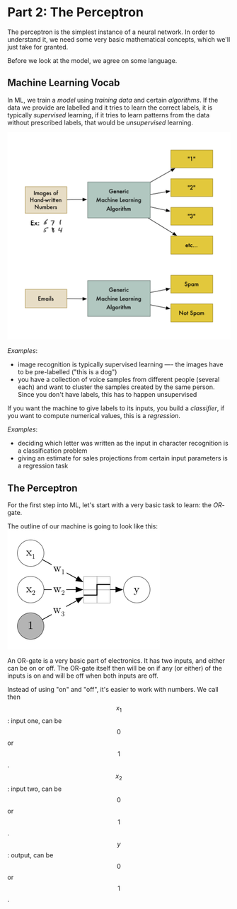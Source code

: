 Part 2: The Perceptron
==================

The perceptron is the simplest instance of a neural network. In order to understand it, we need some very basic mathematical concepts, which we'll just take for granted.

Before we look at the model, we agree on some language.

## Machine Learning Vocab

In ML, we train a _model_ using _training data_ and certain _algorithms_. If the data we provide are labelled and it tries to learn the correct labels, it is typically _supervised_ learning, if it tries to learn patterns from the data without prescribed labels, that would be _unsupervised_ learning.

![Schema](Schema.png)

*Examples*:

- image recognition is typically supervised learning —- the images have to be pre-labelled ("this is a dog")
- you have a collection of voice samples from different people (several each) and want to cluster the samples created by the same person. Since you don't have labels, this has to happen unsupervised

If you want the machine to give labels to its inputs, you build a _classifier_, if you want to compute numerical values, this is a _regression_.

*Examples*:

- deciding which letter was written as the input in character recognition is a classification problem
- giving an estimate for sales projections from certain input parameters is a regression task

## The Perceptron

For the first step into ML, let's start with a very basic task to learn: the *OR*-gate.

The outline of our machine is going to look like this: 
![OR-NN](OR.png)

An OR-gate is a very basic part of electronics. It has two inputs, and either can be on or off. The OR-gate itself then will be on if any (or either) of the inputs is on and will be off when both inputs are off.

Instead of using "on" and "off", it's easier to work with numbers. We call then
$$x_1$$: input one, can be $$0$$ or $$1$$.
$$x_2$$: input two, can be $$0$$ or $$1$$.
$$y$$: output, can be $$0$$ or $$1$$.
